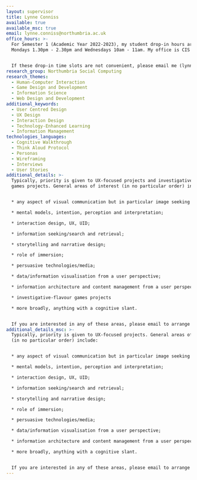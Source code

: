 ```yaml
---
layout: supervisor
title: Lynne Conniss
available: true
available_msc: true
email: lynne.conniss@northumbria.ac.uk
office_hours: >-
  For Semester 1 (Academic Year 2022-2023), my student drop-in hours are:
  Mondays 1.30pm - 2.30pm and Wednesdays 10am - 11am. My office is CIS 309. 


  If these drop-in time slots are not convenient, please email me (lynne.conniss@northumbria.ac.uk) for an appointment. 
research_group: Northumbria Social Computing
research_themes:
  - Human-Computer Interaction
  - Game Design and Development
  - Information Science
  - Web Design and Development
additional_keywords:
  - User Centred Design
  - UX Design
  - Interaction Design
  - Technology-Enhanced Learning
  - Information Management
technologies_languages:
  - Cognitive Walkthrough
  - Think Aloud Protocol
  - Personas
  - Wireframing
  - Interviews
  - User Stories
additional_details: >-
  Typically, priority is given to UX-focused projects and investigative-flavour
  games projects. General areas of interest (in no particular order) include:


  * any aspect of visual communication but in particular image seeking behaviour, colour theory and Gestalt principals;

  * mental models, intention, perception and interpretation;

  * interaction design, UX, UID;

  * information seeking/search and retrieval;

  * storytelling and narrative design;

  * role of immersion;

  * persuasive technologies/media;

  * data/information visualisation from a user perspective;

  * information architecture and content management from a user perspective;

  * investigative-flavour games projects

  * more broadly, anything with a cognitive slant.


  If you are interested in any of these areas, please email to arrange a chat (lynne.conniss@northumbria.ac.uk) indicating which area you are interested in and any initial project ideas. Thanks.
additional_details_msc: >-
  Typically, priority is given to UX-focused projects. General areas of interest
  (in no particular order) include:


  * any aspect of visual communication but in particular image seeking behaviour, colour theory and Gestalt principals;

  * mental models, intention, perception and interpretation;

  * interaction design, UX, UID;

  * information seeking/search and retrieval;

  * storytelling and narrative design;

  * role of immersion;

  * persuasive technologies/media;

  * data/information visualisation from a user perspective;

  * information architecture and content management from a user perspective;

  * more broadly, anything with a cognitive slant.


  If you are interested in any of these areas, please email to arrange a chat (lynne.conniss@northumbria.ac.uk) indicating which area you are interested in and any initial project ideas. Thanks.
---
```

